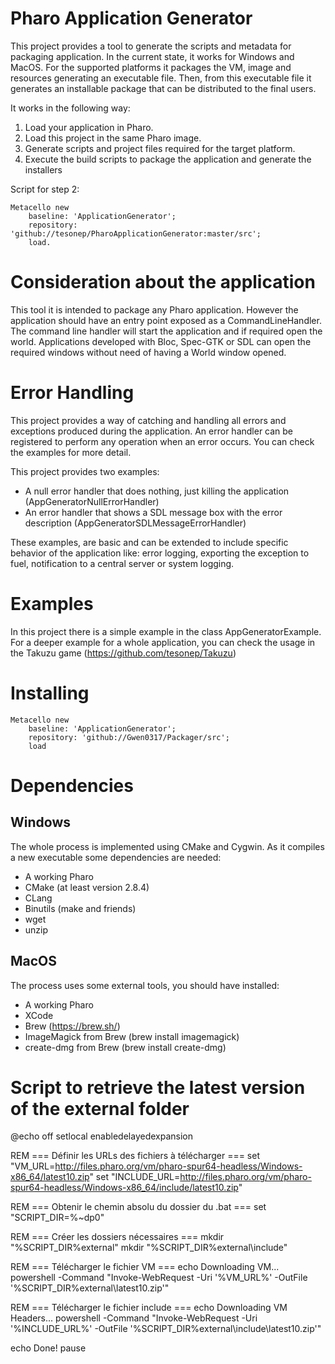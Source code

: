 # Pharo Application Generator

This project provides a tool to generate the scripts and metadata for packaging application.
In the current state, it works for Windows and MacOS.
For the supported platforms it packages the VM, image and resources generating an executable file.
Then, from this executable file it generates an installable package that can be distributed to the final users.

It works in the following way:

1. Load your application in Pharo.
2. Load this project in the same Pharo image.
3. Generate scripts and project files required for the target platform.
4. Execute the build scripts to package the application and generate the installers

Script for step 2:
```smalltalk
Metacello new
    baseline: 'ApplicationGenerator';
    repository: 'github://tesonep/PharoApplicationGenerator:master/src';
    load.
```

# Consideration about the application

This tool it is intended to package any Pharo application. 
However the application should have an entry point exposed as a CommandLineHandler.
The command line handler will start the application and if required open the world.
Applications developed with Bloc, Spec-GTK or SDL can open the required windows without need of having a World window opened.

# Error Handling

This project provides a way of catching and handling all errors and exceptions produced during the application.
An error handler can be registered to perform any operation when an error occurs.
You can check the examples for more detail.

This project provides two examples:

- A null error handler that does nothing, just killing the application (AppGeneratorNullErrorHandler)
- An error handler that shows a SDL message box with the error description (AppGeneratorSDLMessageErrorHandler)

These examples, are basic and can be extended to include specific behavior of the application like: error logging, exporting the exception to fuel, notification to a central server or system logging.

# Examples
In this project there is a simple example in the class AppGeneratorExample. 
For a deeper example for a whole application, you can check the usage in the Takuzu game (https://github.com/tesonep/Takuzu)

# Installing

```smalltalk
Metacello new
	baseline: 'ApplicationGenerator';
	repository: 'github://Gwen0317/Packager/src';
	load
```

# Dependencies

## Windows

The whole process is implemented using CMake and Cygwin. As it compiles a new executable some dependencies are needed:

- A working Pharo
- CMake (at least version 2.8.4)
- CLang
- Binutils (make and friends)
- wget
- unzip

## MacOS

The process uses some external tools, you should have installed:

- A working Pharo
- XCode
- Brew (https://brew.sh/)
- ImageMagick from Brew (brew install imagemagick)
- create-dmg from Brew (brew install create-dmg)


# Script to retrieve the latest version of the external folder

@echo off
setlocal enabledelayedexpansion

REM === Définir les URLs des fichiers à télécharger ===
set "VM_URL=http://files.pharo.org/vm/pharo-spur64-headless/Windows-x86_64/latest10.zip"
set "INCLUDE_URL=http://files.pharo.org/vm/pharo-spur64-headless/Windows-x86_64/include/latest10.zip"

REM === Obtenir le chemin absolu du dossier du .bat ===
set "SCRIPT_DIR=%~dp0"

REM === Créer les dossiers nécessaires ===
mkdir "%SCRIPT_DIR%external"
mkdir "%SCRIPT_DIR%external\include"

REM === Télécharger le fichier VM ===
echo Downloading VM...
powershell -Command "Invoke-WebRequest -Uri '%VM_URL%' -OutFile '%SCRIPT_DIR%external\latest10.zip'"

REM === Télécharger le fichier include ===
echo Downloading VM Headers...
powershell -Command "Invoke-WebRequest -Uri '%INCLUDE_URL%' -OutFile '%SCRIPT_DIR%external\include\latest10.zip'"

echo Done!
pause

